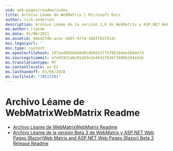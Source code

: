 ```yaml
---
uid: web-pages/readme/index
title: Archivo Léame de WebMatrix | Microsoft Docs
author: rick-anderson
description: Archivo Léame de la versión 1,0 de WebMatrix y ASP.NET Web Pages (Razor)
ms.author: riande
ms.date: 01/06/2011
ms.assetid: 9ded2fdb-ac4c-448f-9774-10bff657514c
msc.legacyurl: ''
msc.type: content
ms.openlocfilehash: 197aadb65bb68d8cdb9d32ff5f98104de366447d
ms.sourcegitcommit: e7e91932a6e91a63e2e46417626f39d6b244a3ab
ms.translationtype: MT
ms.contentlocale: es-ES
ms.lasthandoff: 03/06/2020
ms.locfileid: "78517291"
---
```

# <a name="webmatrix-readme"></a><span data-ttu-id="c8802-103">Archivo Léame de WebMatrix</span><span class="sxs-lookup"><span data-stu-id="c8802-103">WebMatrix Readme</span></span>

- [<span data-ttu-id="c8802-104">Archivo Léame de WebMatrix</span><span class="sxs-lookup"><span data-stu-id="c8802-104">WebMatrix Readme</span></span>](overview.md)
- [<span data-ttu-id="c8802-105">Archivo Léame de la versión Beta 3 de WebMatrix y ASP.NET Web Pages (Razor)</span><span class="sxs-lookup"><span data-stu-id="c8802-105">Web Matrix and ASP.NET Web Pages (Razor) Beta 3 Release Readme</span></span>](beta3.md)

